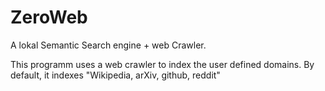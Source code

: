 # ZeroWeb
A lokal Semantic Search engine + web Crawler.

This programm uses a web crawler to index the user defined domains.
By default, it indexes "Wikipedia, arXiv, github, reddit"
